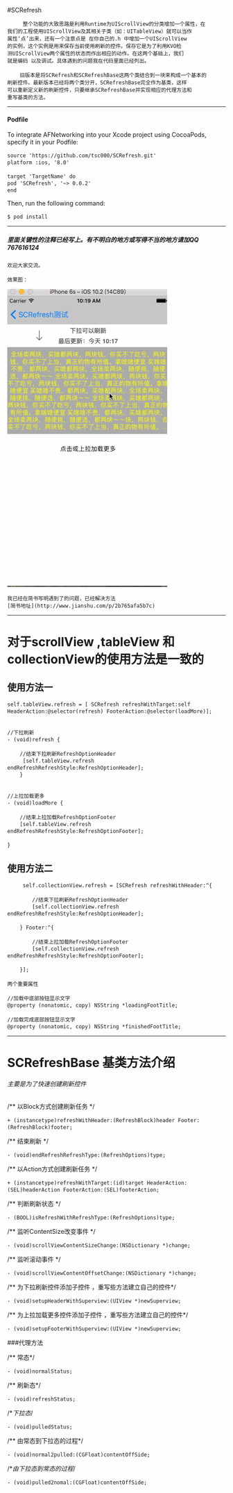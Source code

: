 #SCRefresh
    
         整个功能的大致思路是利用Runtime为UIScrollView的分类增加一个属性，在
    我们的工程使用UIScrollView及其相关子类（如：UITableView）就可以当作
    属性‘点’出来，还有一个注意点是 在你自己的.h 中增加一个UIScrollView
    的实例，这个实例是用来保存当前使用刷新的控件。保存它是为了利用KVO检
    测UIScrollView两个属性的状态而作出相应的动作。在这两个基础上，我们
    就是编码 以及调试。具体遇到的问题我在代码里面已经列出。

        旧版本是将SCRefresh和SCRefreshBase这两个类结合到一块来构成一个基本的
    刷新控件。最新版本已经将两个类分开，SCRefreshBase完全作为基类，这样
    可以重新定义新的刷新控件，只要继承SCRefreshBase并实现相应的代理方法和 
    重写基类的方法。
        
       

---

#### Podfile
To integrate AFNetworking into your Xcode project using CocoaPods, specify it in your Podfile:


```
source 'https://github.com/tsc000/SCRefresh.git'
platform :ios, '8.0'

target 'TargetName' do
pod 'SCRefresh', '~> 0.0.2'
end
```


Then, run the following command:


```
$ pod install
```

---


#####     里面关键性的注释已经写上。有不明白的地方或写得不当的地方请加QQ 767616124
    欢迎大家交流。
    
    效果图：

![运行图](https://github.com/tsc000/SCRefresh/blob/master/Refresh/test.gif)


    我已经在简书写明遇到了的问题，已经解决方法
    [简书地址](http://www.jianshu.com/p/2b765afa5b7c)
    



---

    
#      对于scrollView ,tableView 和collectionView的使用方法是一致的
    
##      ****使用方法一****
    self.tableView.refresh = [ SCRefresh refreshWithTarget:self HeaderAction:@selector(refresh) FooterAction:@selector(loadMore)];
    
    
    //下拉刷新
    - (void)refresh {
    
        //结束下拉刷新RefreshOptionHeader
         [self.tableView.refresh endRefreshRefreshStyle:RefreshOptionHeader];
        }


    //上拉加载更多
    - (void)loadMore {
     
        //结束上拉加载RefreshOptionFooter
        [self.tableView.refresh endRefreshRefreshStyle:RefreshOptionFooter];
        
    }
        
    
##        ****使用方法二****

         self.collectionView.refresh = [SCRefresh refreshWithHeader:^{
    
            //结束下拉刷新RefreshOptionHeader   
            [self.collectionView.refresh endRefreshRefreshStyle:RefreshOptionHeader];
            
        } Footer:^{

            //结束上拉加载RefreshOptionFooter
            [self.collectionView.refresh endRefreshRefreshStyle:RefreshOptionFooter];

        }];

    两个重要属性

    //加载中底部按钮显示文字
    @property (nonatomic, copy) NSString *loadingFootTitle;

    //加载完成底部按钮显示文字
    @property (nonatomic, copy) NSString *finishedFootTitle;
    

---

# SCRefreshBase 基类方法介绍
###### 主要是为了快速创建刷新控件


/** 以Block方式创建刷新任务 */

    + (instancetype)refreshWithHeader:(RefreshBlock)header Footer:(RefreshBlock)footer;

/** 结束刷新 */

    - (void)endRefreshRefreshType:(RefreshOptions)type;


/** 以Action方式创建刷新任务 */

    + (instancetype)refreshWithTarget:(id)target HeaderAction:(SEL)headerAction FooterAction:(SEL)footerAction;

/** 判断刷新状态 */

    - (BOOL)isRefreshWithRefreshType:(RefreshOptions)type;


/** 监听ContentSize改变事件 */

    - (void)scrollViewContentSizeChange:(NSDictionary *)change;

/** 监听滚动事件 */

    - (void)scrollViewContentOffsetChange:(NSDictionary *)change;

/** 为下拉刷新控件添加子控件 ，重写些方法建立自己的控件*/

    - (void)setupHeaderWithSuperview:(UIView *)newSuperview;

/** 为上拉加载更多控件添加子控件 ，重写些方法建立自己的控件*/

    - (void)setupFooterWithSuperview:(UIView *)newSuperview;

###代理方法

/** 常态*/

    - (void)normalStatus;

/** 刷新态*/

    - (void)refreshStatus;

/**下拉态*/

    - (void)pulledStatus;


/** 由常态到下拉态的过程*/

    - (void)normal2pulled:(CGFloat)contentOffSide;

/**由下拉态到常态的过程*/

    - (void)pulled2nomal:(CGFloat)contentOffSide;